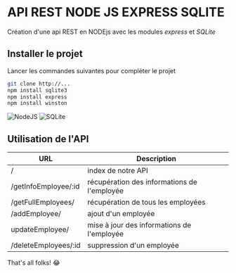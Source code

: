 # API REST NODE JS EXPRESS SQLITE
Création d'une api REST en NODEjs avec les modules *express* et *SQLite*

## Installer le projet
Lancer les commandes suivantes pour compléter le projet
```bash
git clone http://...
npm install sqlite3
npm install express
npm install winston
```

![NodeJS](https://nodejs.org/static/images/logo.svg)
![SQLite](https://www.sqlite.org/images/sqlite370_banner.gif)

## Utilisation de l'API
| URL | Description |
| ----------- | ----------- |
| / | index de notre API |
| /getInfoEmployee/:id | récupération des informations de l'employée |
| /getFullEmployees/ | récupération de tous les employées |
| /addEmployee/ | ajout d'un employée |
| updateEmployee/ | mise à jour des informations de l'employée |
| /deleteEmployees/:id | suppression d'un employée |

That's all folks! :joy: